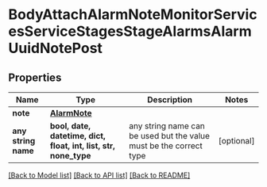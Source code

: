 # BodyAttachAlarmNoteMonitorServicesServiceStagesStageAlarmsAlarmUuidNotePost


## Properties
Name | Type | Description | Notes
------------ | ------------- | ------------- | -------------
**note** | [**AlarmNote**](AlarmNote.md) |  | 
**any string name** | **bool, date, datetime, dict, float, int, list, str, none_type** | any string name can be used but the value must be the correct type | [optional]

[[Back to Model list]](../README.md#documentation-for-models) [[Back to API list]](../README.md#documentation-for-api-endpoints) [[Back to README]](../README.md)


